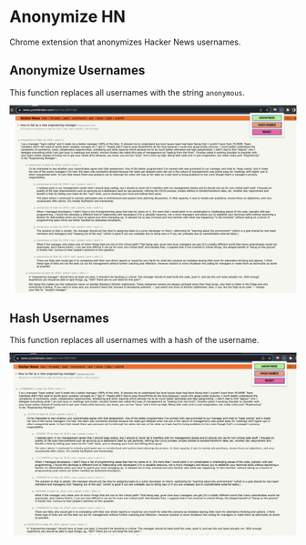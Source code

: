# Anonymize HN

Chrome extension that anonymizes Hacker News usernames.

## Anonymize Usernames

This function replaces all usernames with the string `anonymous`.

![anonymize_pic](pics/anonymize.png)

## Hash Usernames

This function replaces all usernames with a hash of the username.

![anonymize_pic](pics/hash_names.png)
